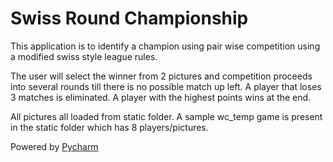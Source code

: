 # Swiss Round Championship

This application is to identify a champion using pair wise competition using a modified swiss style league rules.

The user will select the winner from 2 pictures and competition proceeds into several rounds till there is no possible match up left.
A player that loses 3 matches is eliminated. A player with the highest points wins at the end.

All pictures all loaded from static folder. A sample wc_temp game is present in the static folder which has 8 players/pictures.

Powered by [Pycharm](https://www.jetbrains.com/?from=SwissRound)